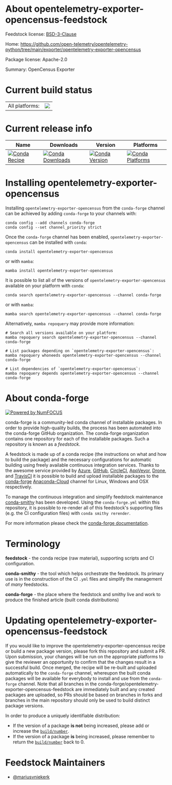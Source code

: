 About opentelemetry-exporter-opencensus-feedstock
=================================================

Feedstock license: [BSD-3-Clause](https://github.com/conda-forge/opentelemetry-exporter-opencensus-feedstock/blob/main/LICENSE.txt)

Home: https://github.com/open-telemetry/opentelemetry-python/tree/main/exporter/opentelemetry-exporter-opencensus

Package license: Apache-2.0

Summary: OpenCensus Exporter

Current build status
====================


<table><tr><td>All platforms:</td>
    <td>
      <a href="https://dev.azure.com/conda-forge/feedstock-builds/_build/latest?definitionId=13867&branchName=main">
        <img src="https://dev.azure.com/conda-forge/feedstock-builds/_apis/build/status/opentelemetry-exporter-opencensus-feedstock?branchName=main">
      </a>
    </td>
  </tr>
</table>

Current release info
====================

| Name | Downloads | Version | Platforms |
| --- | --- | --- | --- |
| [![Conda Recipe](https://img.shields.io/badge/recipe-opentelemetry--exporter--opencensus-green.svg)](https://anaconda.org/conda-forge/opentelemetry-exporter-opencensus) | [![Conda Downloads](https://img.shields.io/conda/dn/conda-forge/opentelemetry-exporter-opencensus.svg)](https://anaconda.org/conda-forge/opentelemetry-exporter-opencensus) | [![Conda Version](https://img.shields.io/conda/vn/conda-forge/opentelemetry-exporter-opencensus.svg)](https://anaconda.org/conda-forge/opentelemetry-exporter-opencensus) | [![Conda Platforms](https://img.shields.io/conda/pn/conda-forge/opentelemetry-exporter-opencensus.svg)](https://anaconda.org/conda-forge/opentelemetry-exporter-opencensus) |

Installing opentelemetry-exporter-opencensus
============================================

Installing `opentelemetry-exporter-opencensus` from the `conda-forge` channel can be achieved by adding `conda-forge` to your channels with:

```
conda config --add channels conda-forge
conda config --set channel_priority strict
```

Once the `conda-forge` channel has been enabled, `opentelemetry-exporter-opencensus` can be installed with `conda`:

```
conda install opentelemetry-exporter-opencensus
```

or with `mamba`:

```
mamba install opentelemetry-exporter-opencensus
```

It is possible to list all of the versions of `opentelemetry-exporter-opencensus` available on your platform with `conda`:

```
conda search opentelemetry-exporter-opencensus --channel conda-forge
```

or with `mamba`:

```
mamba search opentelemetry-exporter-opencensus --channel conda-forge
```

Alternatively, `mamba repoquery` may provide more information:

```
# Search all versions available on your platform:
mamba repoquery search opentelemetry-exporter-opencensus --channel conda-forge

# List packages depending on `opentelemetry-exporter-opencensus`:
mamba repoquery whoneeds opentelemetry-exporter-opencensus --channel conda-forge

# List dependencies of `opentelemetry-exporter-opencensus`:
mamba repoquery depends opentelemetry-exporter-opencensus --channel conda-forge
```


About conda-forge
=================

[![Powered by
NumFOCUS](https://img.shields.io/badge/powered%20by-NumFOCUS-orange.svg?style=flat&colorA=E1523D&colorB=007D8A)](https://numfocus.org)

conda-forge is a community-led conda channel of installable packages.
In order to provide high-quality builds, the process has been automated into the
conda-forge GitHub organization. The conda-forge organization contains one repository
for each of the installable packages. Such a repository is known as a *feedstock*.

A feedstock is made up of a conda recipe (the instructions on what and how to build
the package) and the necessary configurations for automatic building using freely
available continuous integration services. Thanks to the awesome service provided by
[Azure](https://azure.microsoft.com/en-us/services/devops/), [GitHub](https://github.com/),
[CircleCI](https://circleci.com/), [AppVeyor](https://www.appveyor.com/),
[Drone](https://cloud.drone.io/welcome), and [TravisCI](https://travis-ci.com/)
it is possible to build and upload installable packages to the
[conda-forge](https://anaconda.org/conda-forge) [Anaconda-Cloud](https://anaconda.org/)
channel for Linux, Windows and OSX respectively.

To manage the continuous integration and simplify feedstock maintenance
[conda-smithy](https://github.com/conda-forge/conda-smithy) has been developed.
Using the ``conda-forge.yml`` within this repository, it is possible to re-render all of
this feedstock's supporting files (e.g. the CI configuration files) with ``conda smithy rerender``.

For more information please check the [conda-forge documentation](https://conda-forge.org/docs/).

Terminology
===========

**feedstock** - the conda recipe (raw material), supporting scripts and CI configuration.

**conda-smithy** - the tool which helps orchestrate the feedstock.
                   Its primary use is in the construction of the CI ``.yml`` files
                   and simplify the management of *many* feedstocks.

**conda-forge** - the place where the feedstock and smithy live and work to
                  produce the finished article (built conda distributions)


Updating opentelemetry-exporter-opencensus-feedstock
====================================================

If you would like to improve the opentelemetry-exporter-opencensus recipe or build a new
package version, please fork this repository and submit a PR. Upon submission,
your changes will be run on the appropriate platforms to give the reviewer an
opportunity to confirm that the changes result in a successful build. Once
merged, the recipe will be re-built and uploaded automatically to the
`conda-forge` channel, whereupon the built conda packages will be available for
everybody to install and use from the `conda-forge` channel.
Note that all branches in the conda-forge/opentelemetry-exporter-opencensus-feedstock are
immediately built and any created packages are uploaded, so PRs should be based
on branches in forks and branches in the main repository should only be used to
build distinct package versions.

In order to produce a uniquely identifiable distribution:
 * If the version of a package **is not** being increased, please add or increase
   the [``build/number``](https://docs.conda.io/projects/conda-build/en/latest/resources/define-metadata.html#build-number-and-string).
 * If the version of a package **is** being increased, please remember to return
   the [``build/number``](https://docs.conda.io/projects/conda-build/en/latest/resources/define-metadata.html#build-number-and-string)
   back to 0.

Feedstock Maintainers
=====================

* [@mariusvniekerk](https://github.com/mariusvniekerk/)

